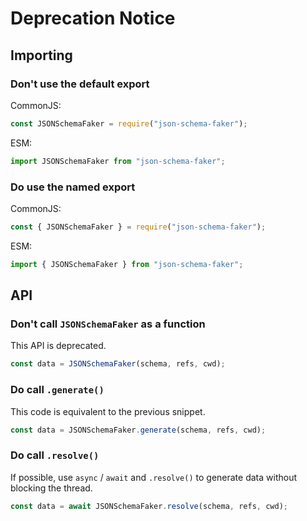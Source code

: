 # Deprecation Notice

## Importing

### Don't use the default export

CommonJS:

```js
const JSONSchemaFaker = require("json-schema-faker");
```

ESM:

```js
import JSONSchemaFaker from "json-schema-faker";
```

### Do use the named export

CommonJS:

```js
const { JSONSchemaFaker } = require("json-schema-faker");
```

ESM:

```js
import { JSONSchemaFaker } from "json-schema-faker";
```

## API

### Don't call `JSONSchemaFaker` as a function

This API is deprecated.

```js
const data = JSONSchemaFaker(schema, refs, cwd);
```

### Do call `.generate()`

This code is equivalent to the previous snippet.

```js
const data = JSONSchemaFaker.generate(schema, refs, cwd);
```

### Do call `.resolve()`

If possible, use `async` / `await` and `.resolve()` to generate data without blocking the thread.

```js
const data = await JSONSchemaFaker.resolve(schema, refs, cwd);
```
